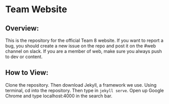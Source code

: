 # Team Website

## Overview:
This is the repository for the official Team 8 website. If you want to report a bug, you should create a new issue on the repo and post it on the #web channel on slack. If you are a member of web, make sure you always push to dev or content. 

## How to View:
Clone the repository. Then download Jekyll, a framework we use. Using terminal, cd into the repository. Then type in `jekyll serve`. Open up Google Chrome and type localhost:4000 in the search bar. 